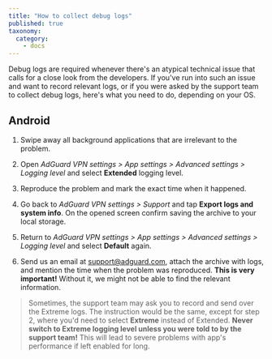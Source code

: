 ```yaml
---
title: "How to collect debug logs"
published: true
taxonomy:
  category:
    - docs
---
```


Debug logs are required whenever there's an atypical technical issue that calls for a close look from the developers. If you've run into such an issue and want to record relevant logs, or if you were asked by the support team to collect debug logs, here's what you need to do, depending on your OS.

## Android

1. Swipe away all background applications that are irrelevant to the problem.

2. Open _AdGuard VPN settings > App settings > Advanced settings > Logging level_ and select **Extended** logging level.

3. Reproduce the problem and mark the exact time when it happened.

4. Go back to _AdGuard VPN settings > Support_ and tap **Export logs and system info**. On the opened screen confirm saving the archive to your local storage.

5. Return to _AdGuard VPN settings > App settings > Advanced settings > Logging level_ and select **Default** again.

6. Send us an email at support@adguard.com, attach the archive with logs, and mention the time when the problem was reproduced. **This is very important!** Without it, we might not be able to find the relevant information.

> Sometimes, the support team may ask you to record and send over the Extreme logs. The instruction would be the same, except for step 2, where you'd need to select **Extreme** instead of Extended. **Never switch to Extreme logging level unless you were told to by the support team!** This will lead to severe problems with app's performance if left enabled for long.
